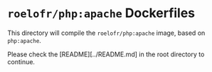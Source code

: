 # `roelofr/php:apache` Dockerfiles

This directory will compile the `roelofr/php:apache` image, based
on `php:apache`.

Please check the [README][../README.md] in the root directory to continue.

